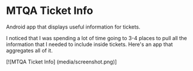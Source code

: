 # MTQA Ticket Info

Android app that displays useful information for tickets.

I noticed that I was spending a lot of time going to 3-4 places to pull all the information that I needed to include inside tickets. Here's an app that aggregates all of it. 


[![MTQA Ticket Info] (media/screenshot.png)]
